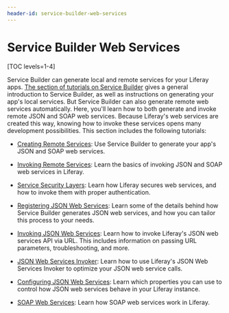 ```yaml
---
header-id: service-builder-web-services
---
```


# Service Builder Web Services

[TOC levels=1-4]

Service Builder can generate local and remote services for your 
Liferay apps. 
[The section of tutorials on Service Builder](/docs/7-1/tutorials/-/knowledge_base/t/what-is-service-builder) 
gives a general introduction to Service Builder, as well as instructions on
generating your app's local services. But Service Builder can also generate
remote web services automatically. Here, you'll learn how to both generate and
invoke remote JSON and SOAP web services. Because Liferay's web services are
created this way, knowing how to invoke these services opens many development
possibilities. This section includes the following tutorials:

- [Creating Remote Services](/docs/7-1/tutorials/-/knowledge_base/t/creating-remote-services): 
  Use Service Builder to generate your app's JSON and SOAP web services.

- [Invoking Remote Services](/docs/7-1/tutorials/-/knowledge_base/t/invoking-remote-services): 
  Learn the basics of invoking JSON and SOAP web services in Liferay.

- [Service Security Layers](/docs/7-1/tutorials/-/knowledge_base/t/service-security-layers):
  Learn how Liferay secures web services, and how to invoke them with proper 
  authentication.

- [Registering JSON Web Services](/docs/7-1/tutorials/-/knowledge_base/t/registering-json-web-services):
  Learn some of the details behind how Service Builder generates JSON web 
  services, and how you can tailor this process to your needs. 

- [Invoking JSON Web Services](/docs/7-1/tutorials/-/knowledge_base/t/invoking-json-web-services):
  Learn how to invoke Liferay's JSON web services API via URL. This includes 
  information on passing URL parameters, troubleshooting, and more. 

- [JSON Web Services Invoker](/docs/7-1/tutorials/-/knowledge_base/t/json-web-services-invoker): 
  Learn how to use Liferay's JSON Web Services Invoker to optimize your JSON web 
  service calls. 

- [Configuring JSON Web Services](/docs/7-1/tutorials/-/knowledge_base/t/configuring-json-web-services):
  Learn which properties you can use to control how JSON web services behave in 
  your Liferay instance. 

- [SOAP Web Services](/docs/7-1/tutorials/-/knowledge_base/t/soap-web-services):
  Learn how SOAP web services work in Liferay. 
